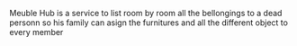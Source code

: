 Meuble Hub is a service to list room by room all the bellongings to a dead personn so his family can asign the furnitures and all the different object to every member
